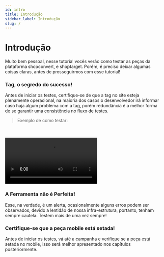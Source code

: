 ```yaml
---
id: intro
title: Introdução
sidebar_label: Introdução
slug: /
---
```


# Introdução

Muito bem pessoal, nesse tutorial vocês verão como testar as peças da plataforma shopconvert, e shoptarget.
Porém, é preciso deixar algumas coisas claras, antes de prosseguirmos com esse tutorial!

<!-- Todo: Criar um passo a passo de testes para funcionamento da Tag. -->
### Tag, o segredo do sucesso!
Antes de iniciar os testes, certifique-se de que a tag no site esteja plenamente operacional, na maioria dos casos o desenvolvedor irá
informar caso haja algum problema com a tag, porém redundância é a melhor forma de se garantir uma consistência no fluxo de testes.

> Exemplo de como testar:

<br />
<br />
<video class="col col--12" controls>
  <source src="https://mizzzael.github.io/shopconvert-doc-teste/videos/video-18.webm" />
  Your browser does not support HTML video.
</video>

### A Ferramenta não é Perfeita!
Esse, na verdade, é um alerta, ocasionalmente alguns erros podem ser observados, devido a lentidão de nossa infra-estrutura, portanto, tenham sempre cautela.
Testem mais de uma vez sempre!

<!-- Todo: Criar um passo a passo da peça no mobile. -->
### Certifique-se que a peça mobile está setada!
Antes de iniciar os testes, vá até a campanha e verifique se a peça está setada no mobile, isso será melhor apresentado nos capítulos posteriormente.